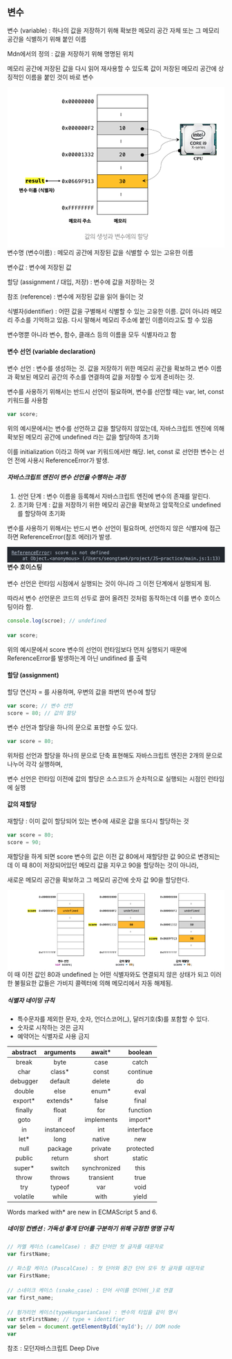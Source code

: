 ## 변수

변수 (variable) : 하나의 값을 저장하기 위해 확보한 메모리 공간 자체 또는 그 메모리 공간을 식별하기 위해 붙인 이름

Mdn에서의 정의 : 값을 저장하기 위해 명명된 위치



메모리 공간에 저장된 값을 다시 읽어 재사용할 수 있도록 값이 저장된 메모리 공간에 상징적인 이름을 붙인 것이 바로 변수

<img src="variable.png" align="left">



변수명 (변수이름) : 메모리 공간에 저장된 값을 식별할 수 있는 고유한 이름

변수값 : 변수에 저장된 값

할당 (assignment / 대입, 저장) : 변수에 값을 저장하는 것

참조 (reference) : 변수에 저장된 값을 읽어 들이는 것



식별자(identifier) : 어떤 값을 구별해서 식별할 수 있는 고유한 이름. 값이 아니라 메모리 주소를 기억하고 있음. 다시 말해서 메모리 주소에 붙인 이름이라고도 할 수 있음

변수명뿐 아니라 변수, 함수, 클래스 등의 이름을 모두 식별자라고 함



#### 변수 선언 (variable declaration)

변수 선언 : 변수를 생성하는 것. 값을 저장하기 위한 메모리 공간을 확보하고 변수 이름과 확보된 메모리 공간의 주소를 연결하여 값을 저장할 수 있게 준비하는 것.

변수를 사용하기 위해서는 반드시 선언이 필요하며, 변수를 선언할 때는 var, let, const 키워드를 사용함

```js
var score;
```

위의 예시문에서는 변수를 선언하고 값을 할당하지 않았는데, 자바스크립트 엔진에 의해 확보된 메모리 공간에 undefined 라는 값을 할당하여 초기화

이를 initialization 이라고 하며 var 키워드에서만 해당. let, const 로 선언한 변수는 선언 전에 사용시 ReferenceError가 발생.



##### 자바스크립트 엔진이 변수 선언을 수행하는 과정

1. 선언 단계 : 변수 이름을 등록해서 자바스크립트 엔진에 변수의 존재를 알린다.
2. 초기화 단계 : 값을 저장하기 위한 메모리 공간을 확보하고 암묵적으로 undefined 를 할당하여 초기화



변수를 사용하기 위해서는 반드시 변수 선언이 필요하며, 선언하지 않은 식별자에 접근하면 ReferenceError(참조 에러)가 발생.

<img src="./referenceError.png" align="left">



#### 변수 호이스팅

변수 선언은 런타임 시점에서 실행되는 것이 아니라 그 이전 단계에서 실행되게 됨.

따라서 변수 선언문은 코드의 선두로 끌어 올려진 것처럼 동작하는데 이를 변수 호이스팅이라 함.

```js
console.log(scroe); // undefined

var score;
```

위의 예시문에서 score 변수의 선언이 런타임보다 먼저 실행되기 때문에 ReferenceError를 발생하는게 아닌 undifined 를 출력



#### 할당 (assignment)

할당 연산자 = 를 사용하며, 우변의 값을 좌변의 변수에 할당

```js
var score; // 변수 선언
score = 80; // 값의 할당
```



변수 선언과 할당을 하나의 문으로 표현할 수도 있다.

```js
var score = 80;
```

위처럼 선언과 할당을 하나의 문으로 단축 표현해도 자바스크립트 엔진은 2개의 문으로 나누어 각각 실행하며,

변수 선언은 런타임 이전에 값의 할당은 소스코드가 순차적으로 실행되는 시점인 런타임에 실행



#### 값의 재할당

재할당 : 이미 값이 할당되어 있는 변수에 새로운 값을 또다시 할당하는 것

```js
var score = 80;
score = 90;
```

재할당을 하게 되면 score 변수의 값은 이전 값 80에서 재할당한 값 90으로 변경되는데 이 때 80이 저장되어있던 메모리 값을 지우고 90을 할당하는 것이 아니라,

새로운 메모리 공간을 확보하고 그 메모리 공간에 숫자 값 90을 할당한다.

<img src="재할당.png" align=left>

이 때 이전 값인 80과 undefined 는 어떤 식별자와도 연결되지 않은 상태가 되고 이러한 불필요한 값들은 가비지 콜렉터에 의해 메모리에서 자동 해제됨.



##### 식별자 네이밍 규칙

- 특수문자를 제외한 문자, 숫자, 언더스코어(_), 달러기호($)를 포함할 수 있다.
- 숫자로 시작하는 것은 금지
- 예약어는 식별자로 사용 금지

| abstract | arguments  |    await*    |  boolean  |
| :------: | :--------: | :----------: | :-------: |
|  break   |    byte    |     case     |   catch   |
|   char   |   class*   |    const     | continue  |
| debugger |  default   |    delete    |    do     |
|  double  |    else    |    enum*     |   eval    |
| export*  |  extends*  |    false     |   final   |
| finally  |   float    |     for      | function  |
|   goto   |     if     |  implements  |  import*  |
|    in    | instanceof |     int      | interface |
|   let*   |    long    |    native    |    new    |
|   null   |  package   |   private    | protected |
|  public  |   return   |    short     |  static   |
|  super*  |   switch   | synchronized |   this    |
|  throw   |   throws   |  transient   |   true    |
|   try    |   typeof   |     var      |   void    |
| volatile |   while    |     with     |   yield   |

Words marked with* are new in ECMAScript 5 and 6.



##### 네이밍 컨벤션 : 가독성 좋게 단어를 구분하기 위해 규정한 명명 규칙

```js
// 카멜 케이스 (camelCase) : 중간 단어만 첫 글자를 대문자로
var firstName;

// 파스칼 케이스 (PascalCase) : 첫 단어와 중간 단어 모두 첫 글자를 대문자로
var FirstName;

// 스네이크 케이스 (snake_case) : 단어 사이를 언더바(_)로 연결
var first_name;

// 헝가리언 케이스(typeHungarianCase) : 변수의 타입을 같이 명시
var strFirstName; // type + identifier
var $elem = document.getElementById('myId'); // DOM node
var 
```



참조 : 모던자바스크립트 Deep Dive